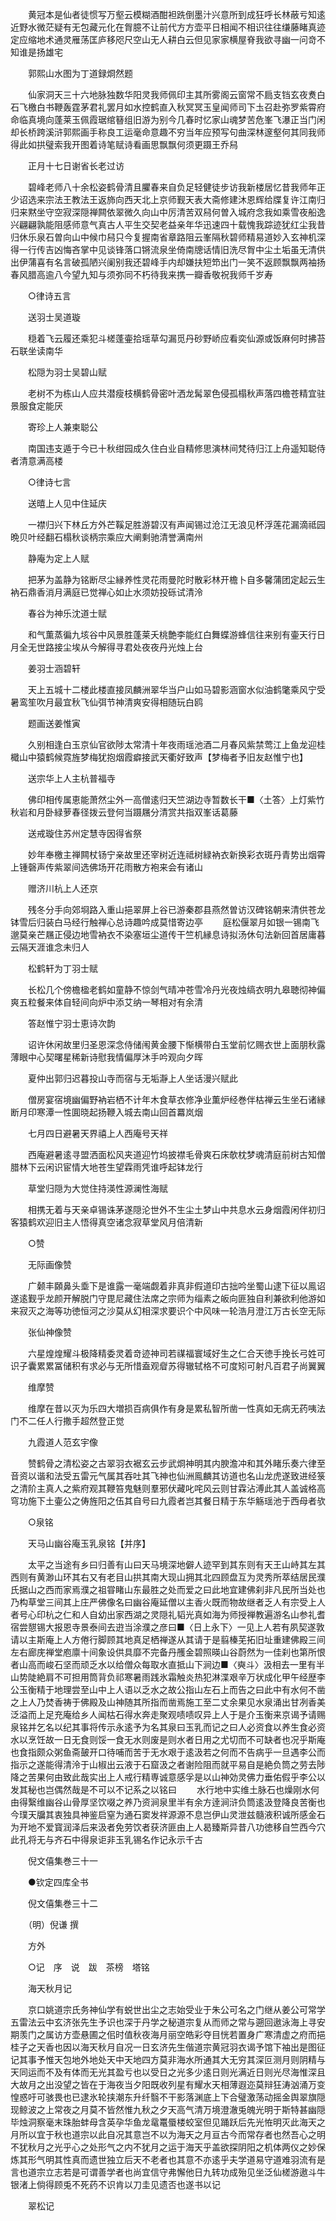 <!-- { "loadSidebar": true } -->
　　黄冠本是仙者徒惯写万壑云模糊酒酣袒跣倒墨汁兴意所到成狂呼长林蔽亏知逺近野水微茫疑有无包藏元化在胷臆不让前代方方壶平日相闻不相识往往缣藤睹真迹定应缩地术通灵雁荡匡庐移咫尺空山无人耕白云但见家家横屋脊我欲寻幽一问竒不知谁是扬雄宅

　　郭熙山水图为丁道録烱然题

　　仙家洞天三十六地脉独数华阳灵我师佩印主其所雾阁云窗常不扃支铛玄夜煑白石飞檄白书鞭轰霆茅君礼罢月如水控鹤直入秋冥冥玉皇闻师司下圡召赴弥罗紫霄府命临真境向蓬莱玉佩霞琚绾簮组旧游为别今几春时忆家山魂梦苦危峯飞瀑正当门闲却长桥跨溪浒郭熙画手称良工运毫命意趣不穷当年应预写句曲深林邃壑何其同我师得此如拱璧索我开图着诗笔赋诗看画思飘飘何须更蹑王乔舄

　　正月十七日谢省长老过访

　　碧峰老师八十余松姿鹤骨清且臞春来自负足轻健徒步访我新楼居忆昔我师年正少诏选来宗法王教法王返斾向西天北上京师觐天表大斋修建沐恩辉给牒复许江南归归来黙坐守空寂深隠禅闗依翠微久向山中厉清苦双舄何曽入城府念我如乘雪夜船逸兴翩翩孰能阻感师意气真古人平生交契老益亲年华迅速四十载愧我踪迹犹红尘我昔归休乐泉石曽向山中候巾舄只今复握南省章路阻云峯隔秋碧师精易道妙入玄神机深得一行传吉凶悔吝掌中见谈锋落口锵流泉坐倚南牕话情旧洗尽胷中尘土垢虽无清供出伊蒲喜有名言破孤陋兴阑别我还碧峰手内却嫌扶短笻出门一笑不返顾飘飘两袖扬春风腊高逾八今望九知与须弥同不朽待我来携一瓣香敬祝我师千岁寿

　　○律诗五言

　　送羽士吴道璇

　　穏着飞云履还乘犯斗槎蓬壷拾瑶草勾漏觅丹砂野峤应看奕仙源或饭麻何时拂苔石联坐读南华

　　松隠为羽士吴碧山赋

　　老树不为栋山人应共潜瘦枝横鹤骨密叶洒龙髯翠色侵孤榻秋声落四檐苍精宜驻景服食定能厌

　　寄珍上人兼柬聪公

　　南国违支遁于今已十秋绀园成久住白业自精修思演林间梵待归江上舟遥知聪侍者清意满高楼

　　○律诗七言

　　送暿上人见中住延庆

　　一襟归兴下林丘方外芒鞵足胜游碧汉有声闻锡过沧江无浪见杯浮莲花漏滴祗园晩贝叶经翻石榻秋谈柄宗乘应大阐剩驰清誉满南州

　　静庵为定上人赋

　　把茅为盖静为铭断尽尘縁养性灵花雨曼陀时散彩林开檐卜自多馨蒲团定起云生衲石鼎香消月满庭已觉禅心如止水须妨投砾试清泠

　　春谷为神乐沈道士赋

　　和气薫蒸徧九垓谷中风景胜蓬莱夭桃艶李能红白舞蝶游蜂信往来别有壷天行日月全无世路接尘埃从今解得寻君处夜夜丹光烛上台

　　姜羽士涵碧轩

　　天上五城十二楼此楼直接凤麟洲翠华当户山如马碧影涵窗水似油鹤氅乘风宁受暑鸾笙吹月最宜秋飞仙弭节神清爽安得相随玩白鸥

　　题画送姜惟寅

　　久别相逢白玉京仙官欲陟太常清十年夜雨瑶池酒二月春风紫禁莺江上鱼龙迎桂檝山中猿鹤候霓旌梦梅犹抱烟霞癖接武天衢好致声【梦梅者予旧友赵惟宁也】

　　送宗华上人主杭普福寺

　　佛印相传属恵能萧然尘外一高僧逺归天竺湖边寺暂数长干■〈土答〉上灯紫竹秋岩和月卧緑萝春径拨云登何当蹑屩分清赏共指双峯话葛藤

　　送戒璇住苏州定慧寺因得省祭

　　妙年奉檄主禅闗杖钖宁亲故里还宰树近连祗树緑衲衣新换彩衣斑丹青势出烟霄上锺磬声传紫翠间选佛场开花雨散方袍来会有诸山

　　赠济川杭上人还京

　　残冬分手向郊埛路入重山挹翠屏上谷已游秦郡县燕然曽访汉碑铭朝来清供苍龙钵雪后归装白马经行触禅心总诗趣吟成莫惜寄边亭
　　庭松偃翠月如银一锡南飞邈莫亲芒屩正侵边地雪衲衣不染塞垣尘道传干竺机縁息诗拟汤休句法新回首居庸暮云隔天涯谁念未归人

　　松鹤轩为丁羽士赋

　　长松几个傍檐楹老鹤如童静不惊剑气晴冲苍雪冷丹光夜烛缟衣明九皋聴彻神偏爽五粒餐来体自轻间向炉中添艾纳一琴相对有余清

　　答赵惟宁羽士恵诗次韵

　　诏许休闲故里归圣恩深念侍储闱黄金腰下惭横带白玉堂前忆赐衣世上面朋秋露薄眼中心契曙星稀新诗慰我情偏厚沐手吟观向夕晖

　　夏仲出郭归迟暮投山寺而宿与无垢瀞上人坐话漫兴赋此

　　僧房宴宿境幽偏野衲岩栖不计年木食草衣修净业薫炉经巻伴枯禅云生坐石诸縁断月印寒潭一性圎晓起扬鞭入城去南山回首羃岚烟

　　七月四日避暑天界禧上人西庵号天祥

　　西庵避暑逺寻盟洒面松风夹道迎竹坞披襟毛骨爽石床欹枕梦魂清庭前树古知僧腊林下云闲识宦情大地苍生望霖雨凭谁呼起钵龙行

　　草堂归隠为大觉住持渶性源澜性海赋

　　相携无着与天亲卓锡诛茅遂隠沦世外不生尘土梦山中共息水云身烟霞闲伴初归客猿鹤欢迎旧主人悟得真空诸念寂草堂风月倍清新

　　○赞

　　无际画像赞

　　广颡丰頥鼻头埀下是谁露一毫端觑着非真非假道印古拙吟坐蜀山逮下征以鳯诏遂逺觐乎龙颜开解脱门守毘尼藏住法席之宗师为缁素之皈向匪独自利兼欲利他游如来寂灭之海等功徳恒河之沙莫从幻相深求要识个中风味一轮浩月澄江万古长空无际

　　张仙神像赞

　　六星煌煌耀斗极降精委灵着竒迹神司若禖福寰域好生之仁合天徳手挽长弓姓可识子囊累累冨储积有求必与无所惜盍观睂苏得辙轼格不可度矧可射凡百君子尚翼翼

　　维摩赞

　　维摩在昔以灭为乐四大増损百病俱作有身是累私智所凿一性真如无病无药咦法门不二任人行撒手超然登正觉

　　九霞道人范玄宇像

　　赞鹤骨之清松姿之古翠羽衣裾玄云步武烱神明其内腴澹冲和其外睹乐奏六律至音资以谐和法受五雷元气属其吞吐其飞神也仙洲鳯麟其访道也名山龙虎遂致进经箓之清阶主真人之紫府观其鞭笞鬼魅则羣邪伏藏叱咤风云则甘霖沾溥此其人盖诚格高穹功施下土壷公之俦旌阳之伍其自号曰九霞者岂其餐日精于东华觞瑶池于西母者欤

　　○泉铭

　　天马山幽谷庵玉乳泉铭【并序】

　　太平之当途有乡曰归善有山曰天马境深地僻人迹罕到其东则有天王山峙其左其西则有黄渺山环其右又有老目山拱其南大现山拥其北四顾盘互为灵秀所萃结居民濮氏据山之西而家焉濮之祖甞睹山东最胜之处而爱之曰此地宜建佛刹非凡民所当处也乃构草堂三间其上庄严佛像名曰幽谷庵延僧以主香火既而物故继者乏人有宗受上人者号心印杭之仁和人自幼出家西湖之灵隠礼韬光真如海为师授禅教遍游名山参礼耆宿尝憇锡大报恩寺景泰间去逰当涂濮之彦曰■〈日上永下〉一见上人若有夙契遂敦请以主斯庵上人方倦行脚顾其地真足栖禅遂从其请于是翦榛芜拓旧址重建佛殿三间左右廊庑禅堂庖廪十间象设供具靡不完备丹雘金碧照暎山谷蔚然为一佳刹也第所恨者山高而峻石坚而顽乏水以给僧众每取水直抵山下涧边■〈奭斗〉汲相去一里有半山势陡絶肩不可担用筒背负祁寒暑雨践氷霜触炎热犯淋渫艰辛万状成化甲午经歴李公玉衡精于地理尝至山中上人语以乏水之故公指山左石上而告之曰此中有水何不凿之上人乃焚香祷于佛殿及山神随其所指而凿焉施工至二丈余果见水泉涌出甘冽香美泛溢而上足充庵给乡人闻枯石得水奔走聚观啧啧叹异上人于是介玉衡来京谒予请赐泉铭并乞名以纪其事将传示永逺予为名其泉曰玉乳而记之曰人必资食以养生食必资水以烹饪故一日无食则馁一食无水则废是则水者日用之尤切而不可缺者也况乎斯庵也食指颇众粥鱼斋皷开口待哺而苦于无水艰于逺汲若之何而不告病乎一旦遇李公而指示之遂能得清泠于山椒出云液于石窟汲之者谢险阻而就平易自是絶负筒之劳去陟降之苦果何由致此哉实出上人戒行精専诚意感孚是以山神効灵佛力垂佑假乎李公以发其秘也岂偶然哉是不可以不记系之以铭曰
　　水行地中实维土脉石也燥刚水何由得繄维幽谷山骨厚坚饮啜之养乃资涧泉里半有余方逹涧浒负筒逺汲登降良苦衡也今璞天牖其衷独具神鉴启窒为通石窦发祥源源不息岂伊山灵泄兹髓液积诚所感金石为开地不爱寳润泽后来汲者免劳饮者获济匪由上人曷臻斯异昔八功徳移自竺西今穴此孔将无与齐石中得泉讵非玉乳锡名作记永示千古

　　倪文僖集巻三十一

　　●钦定四库全书

　　倪文僖集巻三十二

　　（明）倪谦 撰

　　方外

　　○记　序　说　跋　茶榜　塔铭

　　海天秋月记

　　京口姚道宗氏务神仙学有蜕世出尘之志始受业于朱公可名之门继从姜公可常学五雷法云中玄济张先生予识也深于丹学之秘道宗复从而师之常与遡回遨泳海上寻安期羡门之属访方壶悬圃之佀时值秋夜海月丽空皓彩夺目恍若置身广寒清虚之府而挹桂子之天香也因以海天秋月自况一日玄济先生偕道宗黄冠羽衣谒予馆下袖出是图征记其事予惟天包地外地处天中天地四方莫非海水所通其大无穷其深叵测月则阴精与天同运而不及有体而无光其盈亏也以受日之光多少逺日则光满近日则光尽海惟深且大故月之出没望之皆在于海夜当夕阳既收列星有耀水天相薄遐迩莫辩狂涛汹涌万变惶惑吁可骇畏也已逮氷轮挟潮东升纤翳不干影落渊底上下合璧激荡动摇金舆翠旗隠现鲸波之上常夜之月莫不皆然惟九秋之夕天高气清万境澄澈兎魄光明于斯特甚幽隠毕烛洞察毫末珠胎蚌母含英孕华鱼龙鼋鼍蜃楼蛟室但见踊跃后先光恠明灭此海天之月所以宜于秋也道宗以此自况其意岂不以为海天之月亘古今而常存者也然吾心之明不犹秋月之光乎心之处形气之内不犹月之运于海天乎盖欲探阴阳之机体两仪之妙保炼其形气明其性真而遗世独立后天不老者也其意不亦逺乎夫学道易守道难羽流有是言也道宗立志若是可谓善学者也尚宜信守弗懈他日九转功成殆见坐泛仙槎游遨斗牛银渚上倘得顾兎不死药不识肯以刀圭见遗否也遂书以记

　　翠松记

